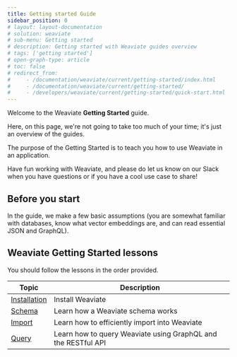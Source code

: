 ```yaml
---
title: Getting started Guide
sidebar_position: 0
# layout: layout-documentation
# solution: weaviate
# sub-menu: Getting started
# description: Getting started with Weaviate guides overview
# tags: ['getting started']
# open-graph-type: article
# toc: false
# redirect_from:
#     - /documentation/weaviate/current/getting-started/index.html
#     - /documentation/weaviate/current/getting-started/
#     - /developers/weaviate/current/getting-started/quick-start.html
---
```


Welcome to the Weaviate **Getting Started** guide.

Here, on this page, we're not going to take too much of your time; it's just an overview of the guides.

The purpose of the Getting Started is to teach you how to use Weaviate in an application.

Have fun working with Weaviate, and please do let us know on our Slack when you have questions or if you have a cool use case to share!

## Before you start 

In the guide, we make a few basic assumptions (you are somewhat familiar with databases, know what vector embeddings are, and can read essential JSON and GraphQL).

## Weaviate Getting Started lessons

You should follow the lessons in the order provided.

| Topic | Description |
| --- | --- |
| [Installation](./installation.html) | Install Weaviate |
| [Schema](./schema.html) | Learn how a Weaviate schema works |
| [Import](./import.html) | Learn how to efficiently import into Weaviate |
| [Query](./query.html) | Learn how to query Weaviate using GraphQL and the RESTful API |
